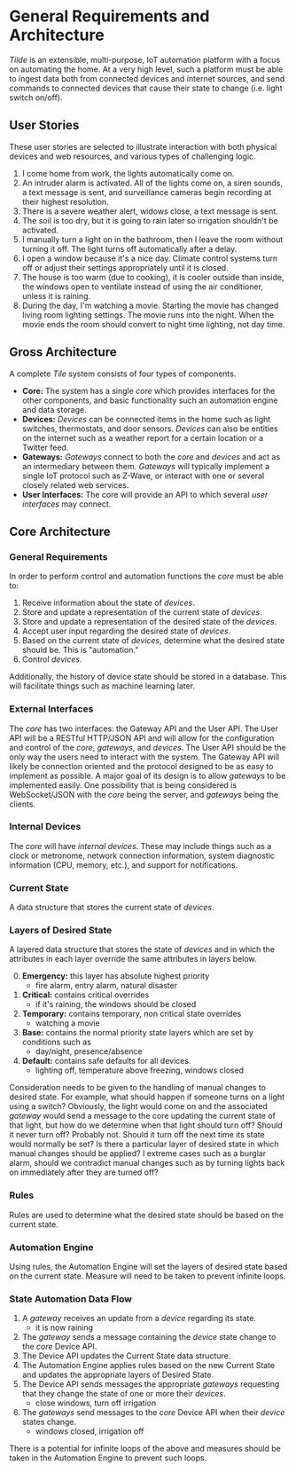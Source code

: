 # General Requirements and Architecture

_Tilde_ is an extensible, multi-purpose, IoT automation platform with a focus on automating the home. At a very high level, such a platform must be able to ingest data both from connected devices and internet sources, and send commands to connected devices that cause their state to change (i.e. light switch on/off).

## User Stories

These user stories are selected to illustrate interaction with both physical devices and web resources, and various types of challenging logic. 

1. I come home from work, the lights automatically come on.
2. An intruder alarm is activated. All of the lights come on, a siren sounds, a text message is sent, and surveillance cameras begin recording at their highest resolution. 
3. There is a severe weather alert, widows close, a text message is sent. 
4. The soil is too dry, but it is going to rain later so irrigation shouldn't be activated.
5. I manually turn a light on in the bathroom, then I leave the room without turning it off. The light turns off automatically after a delay.
6. I open a window because it's a nice day. Climate control systems turn off or adjust their settings appropriately until it is closed. 
7. The house is too warm (due to cooking), it is cooler outside than inside, the windows open to ventilate instead of using the air conditioner, unless it is raining.
8. During the day, I'm watching a movie. Starting the movie has changed living room lighting settings. The movie runs into the night. When the movie ends the room should convert to night time lighting, not day time. 

## Gross Architecture

A complete _Tile_ system consists of four types of components.

- **Core:** The system has a single _core_ which provides interfaces for the other components, and basic functionality such an automation engine and data storage.
- **Devices:** _Devices_ can be connected items in the home such as light switches, thermostats, and door sensors. _Devices_ can also be entities on the internet such as a weather report for a certain location or a Twitter feed. 
- **Gateways:** _Gateways_ connect to both the _core_ and _devices_ and act as an intermediary between them. _Gateways_ will typically implement a single IoT protocol such as Z-Wave, or interact with one or several closely related web services.
- **User Interfaces:** The core will provide an API to which several _user interfaces_ may connect.

## Core Architecture

### General Requirements

In order to perform control and automation functions the _core_ must be able to:

1. Receive information about the state of _devices_.
2. Store and update a representation of the current state of _devices_.
3. Store and update a representation of the desired state of the _devices_.
4. Accept user input regarding the desired state of _devices_. 
5. Based on the current state of _devices_, determine what the desired state should be. This is "automation."
6. Control _devices_. 

Additionally, the history of device state should be stored in a database. This will facilitate things such as machine learning later. 

### External Interfaces

The _core_ has two interfaces: the Gateway API and the User API. The User API will be a RESTful HTTP/JSON API and will allow for the configuration and control of the _core_, _gateways_, and _devices_. The User API should be the only way the users need to interact with the system. The Gateway API will likely be connection oriented and the protocol designed to be as easy to implement as possible. A major goal of its design is to allow _gateways_ to be implemented easily. One possibility that is being considered is WebSocket/JSON with the _core_ being the server, and _gateways_ being the clients. 

### Internal Devices

The _core_ will have _internal devices_. These may include things such as a clock or metronome, network connection information, system diagnostic information (CPU, memory, etc.), and support for notifications.

### Current State

A data structure that stores the current state of _devices_.

### Layers of Desired State

A layered data structure that stores the state of _devices_ and in which the attributes in each layer override the same attributes in layers below.

0. **Emergency:** this layer has absolute highest priority
    - fire alarm, entry alarm, natural disaster 
1. **Critical:** contains critical overrides
    - if it's raining, the windows should be closed
2. **Temporary:** contains temporary, non critical state overrides 
    - watching a movie
3. **Base:** contains the normal priority state layers which are set by conditions such as
    - day/night, presence/absence
4. **Default:** contains safe defaults for all devices. 
    - lighting off, temperature above freezing, windows closed

Consideration needs to be given to the handling of manual changes to desired state. For example, what should happen if someone turns on a light using a switch? Obviously, the light would come on and the associated _gateway_ would send a message to the core updating the current state of that light, but how do we determine when that light should turn off? Should it never turn off? Probably not. Should it turn off the next time its state would normally be set? Is there a particular layer of desired state in which manual changes should be applied? I extreme cases such as a burglar alarm, should we contradict manual changes such as by turning lights back on immediately after they are turned off? 

### Rules

Rules are used to determine what the desired state should be based on the current state. 

### Automation Engine

Using rules, the Automation Engine will set the layers of desired state based on the current state. Measure will need to be taken to prevent infinite loops.

### State Automation Data Flow

1. A _gateway_ receives an update from a _device_ regarding its state. 
    - it is now raining
2. The _gateway_ sends a message containing the _device_ state change to the _core_ Device API.
3. The Device API updates the Current State data structure.
4. The Automation Engine applies rules based on the new Current State and updates the appropriate layers of Desired State.
5. The Device API sends messages the appropriate _gateways_ requesting that they change the state of one or more their _devices_.
    - close windows, turn off irrigation
6. The _gateways_ send messages to the _core_ Device API when their _device_ states change.
    - windows closed, irrigation off

There is a potential for infinite loops of the above and measures should be taken in the Automation Engine to prevent such loops. 
